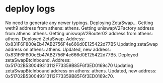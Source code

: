 # deploy logs

No need to generate any newer typings.
Deploying ZetaSwap...
Getting weth9 address from athens: athens.
Getting uniswapV2Factory address from athens: athens.
Getting uniswapV2Router02 address from athens: athens.
Deployed ZetaSwap. Address: 0x831F6F800eEb47AB2756F4e666d0E125422d77B5
Updating zetaSwap address on athens: athens.
Updated, new address: 0x831F6F800eEb47AB2756F4e666d0E125422d77B5.
Deployed zetaSwapBtcInbound. Address: 0x51702B530049313112F73359B85F6f3ED0169c70
Updating zetaSwapBtcInbound address on athens: athens.
Updated, new address: 0x51702B530049313112F73359B85F6f3ED0169c70.



